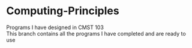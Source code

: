 # Computing-Principles
Programs I have designed in CMST 103<br>
This branch contains all the programs I have completed and are ready to use
